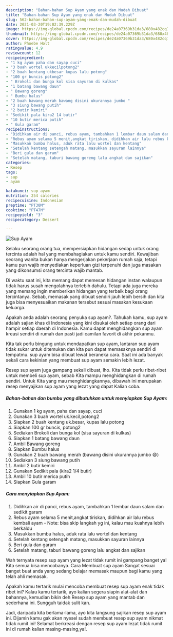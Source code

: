 ```yaml
---
description: "Bahan-bahan Sup Ayam yang enak dan Mudah Dibuat"
title: "Bahan-bahan Sup Ayam yang enak dan Mudah Dibuat"
slug: 562-bahan-bahan-sup-ayam-yang-enak-dan-mudah-dibuat
date: 2021-03-20T19:02:39.229Z
image: https://img-global.cpcdn.com/recipes/de24a07369b31da3/680x482cq70/sup-ayam-foto-resep-utama.jpg
thumbnail: https://img-global.cpcdn.com/recipes/de24a07369b31da3/680x482cq70/sup-ayam-foto-resep-utama.jpg
cover: https://img-global.cpcdn.com/recipes/de24a07369b31da3/680x482cq70/sup-ayam-foto-resep-utama.jpg
author: Phoebe Holt
ratingvalue: 4.9
reviewcount: 12
recipeingredient:
- "1 kg ayam paha dan sayap cuci"
- "3 buah wortel ukkecilpotong2"
- "2 buah kentang ukbesar kupas lalu potong"
- "100 gr buncis potong2"
- " Brokoli dan bunga kol sisa sayuran di kulkas"
- "1 batang bawang daun"
- " Bawang goreng"
- " Bumbu halus"
- "2 buah bawang merah bawang disini ukurannya jumbo "
- "3 siung bawang putih"
- "2 butir kemiri"
- "Sedikit pala kira2 14 butir"
- "10 butir merica putih"
- " Gula garam"
recipeinstructions:
- "Didihkan air di panci, rebus ayam, tambahkan 1 lembar daun salam dan sedikit garam"
- "Rebus ayam selama 5 menit,angkat tiriskan, didihkan air lalu rebus kembali ayam  Note: bisa skip langkah yg ini, kalau mau kuahnya lebih berkaldu"
- "Masukkan bumbu halus, aduk rata lalu wortel dan kentang"
- "Setelah kentang setengah matang, masukkan sayuran lainnya"
- "Beri gula dan garam"
- "Setelah matang, taburi bawang goreng lalu angkat dan sajikan"
categories:
- Resep
tags:
- sup
- ayam

katakunci: sup ayam 
nutrition: 254 calories
recipecuisine: Indonesian
preptime: "PT30M"
cooktime: "PT47M"
recipeyield: "3"
recipecategory: Dessert

---
```



![Sup Ayam](https://img-global.cpcdn.com/recipes/de24a07369b31da3/680x482cq70/sup-ayam-foto-resep-utama.jpg)

Selaku seorang orang tua, mempersiapkan hidangan sedap untuk orang tercinta adalah hal yang membahagiakan untuk kamu sendiri. Kewajiban seorang  wanita bukan hanya mengerjakan pekerjaan rumah saja, tetapi kamu pun wajib menyediakan keperluan gizi terpenuhi dan juga masakan yang dikonsumsi orang tercinta wajib mantab.

Di waktu  saat ini, kita memang dapat memesan hidangan instan walaupun tidak harus susah mengolahnya terlebih dahulu. Tetapi ada juga mereka yang memang ingin memberikan hidangan yang terbaik bagi orang tercintanya. Sebab, memasak yang dibuat sendiri jauh lebih bersih dan kita juga bisa menyesuaikan makanan tersebut sesuai masakan kesukaan keluarga. 



Apakah anda adalah seorang penyuka sup ayam?. Tahukah kamu, sup ayam adalah sajian khas di Indonesia yang kini disukai oleh setiap orang dari hampir setiap daerah di Indonesia. Kamu dapat menghidangkan sup ayam kreasi sendiri di rumah dan pasti jadi camilan favorit di akhir pekanmu.

Kita tak perlu bingung untuk mendapatkan sup ayam, lantaran sup ayam tidak sukar untuk ditemukan dan kita pun dapat memasaknya sendiri di tempatmu. sup ayam bisa dibuat lewat beraneka cara. Saat ini ada banyak sekali cara kekinian yang membuat sup ayam semakin lebih lezat.

Resep sup ayam juga gampang sekali dibuat, lho. Kita tidak perlu ribet-ribet untuk membeli sup ayam, sebab Kita mampu menghidangkan di rumah sendiri. Untuk Kita yang mau menghidangkannya, dibawah ini merupakan resep menyajikan sup ayam yang lezat yang dapat Kalian coba.

<!--inarticleads1-->

##### Bahan-bahan dan bumbu yang dibutuhkan untuk menyiapkan Sup Ayam:

1. Gunakan 1 kg ayam, paha dan sayap, cuci
1. Gunakan 3 buah wortel uk.kecil,potong2
1. Siapkan 2 buah kentang uk.besar, kupas lalu potong
1. Siapkan 100 gr buncis, potong2
1. Sediakan  Brokoli dan bunga kol (sisa sayuran di kulkas)
1. Siapkan 1 batang bawang daun
1. Ambil  Bawang goreng
1. Siapkan  Bumbu halus
1. Gunakan 2 buah bawang merah (bawang disini ukurannya jumbo 😄)
1. Sediakan 3 siung bawang putih
1. Ambil 2 butir kemiri
1. Gunakan Sedikit pala (kira2 1/4 butir)
1. Ambil 10 butir merica putih
1. Siapkan  Gula garam




<!--inarticleads2-->

##### Cara menyiapkan Sup Ayam:

1. Didihkan air di panci, rebus ayam, tambahkan 1 lembar daun salam dan sedikit garam
1. Rebus ayam selama 5 menit,angkat tiriskan, didihkan air lalu rebus kembali ayam  - Note: bisa skip langkah yg ini, kalau mau kuahnya lebih berkaldu
1. Masukkan bumbu halus, aduk rata lalu wortel dan kentang
1. Setelah kentang setengah matang, masukkan sayuran lainnya
1. Beri gula dan garam
1. Setelah matang, taburi bawang goreng lalu angkat dan sajikan




Wah ternyata resep sup ayam yang lezat tidak rumit ini gampang banget ya! Kita semua bisa mencobanya. Cara Membuat sup ayam Sangat sesuai banget buat anda yang sedang belajar memasak maupun bagi kamu yang telah ahli memasak.

Apakah kamu tertarik mulai mencoba membuat resep sup ayam enak tidak ribet ini? Kalau kamu tertarik, ayo kalian segera siapin alat-alat dan bahannya, kemudian bikin deh Resep sup ayam yang mantab dan sederhana ini. Sungguh taidak sulit kan. 

Jadi, daripada kita berlama-lama, ayo kita langsung sajikan resep sup ayam ini. Dijamin kamu gak akan nyesel sudah membuat resep sup ayam nikmat tidak rumit ini! Selamat berkreasi dengan resep sup ayam lezat tidak rumit ini di rumah kalian masing-masing,ya!.

